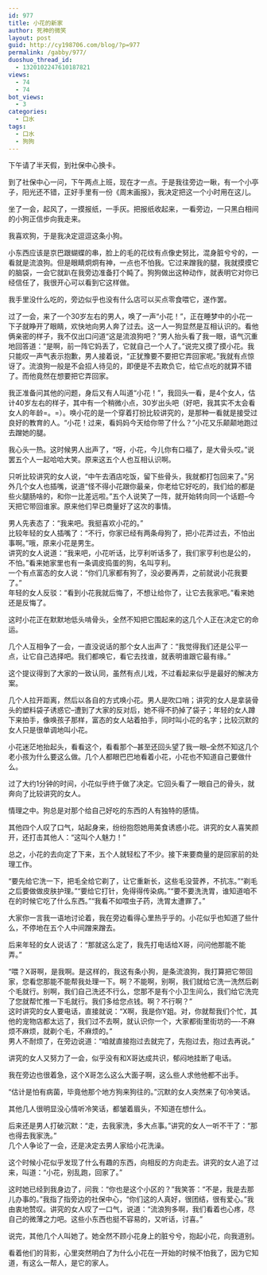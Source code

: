 ```yaml
---
id: 977
title: 小花的新家
author: 死神的微笑
layout: post
guid: http://cy198706.com/blog/?p=977
permalink: /gabby/977/
duoshuo_thread_id:
  - 1320102247610187821
views:
  - 74
  - 74
bot_views:
  - 3
categories:
  - 口水
tags:
  - 口水
  - 狗狗
---
```

下午请了半天假，到社保中心换卡。

到了社保中心一问，下午两点上班，现在才一点。于是我往旁边一瞅，有一个小亭子，阳光还不错，正好手里有一份《周末画报》，我决定把这一个小时用在这儿。

坐了一会，起风了，一摸报纸，一手灰。把报纸收起来，一看旁边，一只黑白相间的小狗正信步向我走来。

我喜欢狗，于是我决定逗逗这条小狗。  
<!--more-->

  
小东西应该是京巴跟蝴蝶的串，脸上的毛的花纹有点像史努比，混身脏兮兮的，一看就是流浪狗。但是眼睛炯炯有神，一点也不怕我。它过来蹭我的腿，我就摸摸它的脑袋，一会它就趴在我旁边准备打个盹了。狗狗做出这种动作，就表明它对你已经信任了，我很开心可以看到它这样做。

我手里没什么吃的，旁边似乎也没有什么店可以买点零食喂它，遂作罢。

过了一会，来了一个30岁左右的男人，唤了一声&ldquo;小花！&rdquo;，正在睡梦中的小花一下子就睁开了眼睛，欢快地向男人奔了过去。这一人一狗显然是互相认识的。看他俩亲密的样子，我不仅出口问道&ldquo;这是流浪狗吧？&rdquo;男人抬头看了我一眼，语气沉重地回答道：&ldquo;是啊，前一阵它妈丢了，它就自己一个人了。&rdquo;说完又摸了摸小花。我只能叹一声气表示抱歉，男人接着说，&ldquo;正犹豫要不要把它弄回家呢。&rdquo;我就有点惊讶了。流浪狗一般是不会招人待见的，即便是不去欺负它，给它点吃的就算不错了。而他竟然在想要把它弄回家。

我正准备问其他的问题，身后又有人叫道&ldquo;小花！&rdquo;，我回头一看，是4个女人，估计40岁左右的样子，其中有一个稍微小点，30岁出头吧（好吧，我其实不太会看女人的年龄=。=）。唤小花的是一个穿着打扮比较讲究的，是那种一看就是接受过良好的教育的人。&ldquo;小花！过来，看妈妈今天给你带了什么？&rdquo;小花又乐颠颠地跑过去蹭她的腿。

我心头一热。这时候男人出声了，&ldquo;呀，小花，今儿你有口福了，是大骨头哎。&rdquo;说罢五个人一起哈哈大笑。原来这五个人也互相认识啊。

只听比较讲究的女人说，&ldquo;中午去酒店吃饭，留下些骨头，我就都打包回来了。&rdquo;另外几个女人也插嘴，说道&ldquo;怪不得小花跟你最亲，你老给它好吃的，我们给的都是些火腿肠啥的，和你一比差远啦。&rdquo;五个人说笑了一阵，就开始转向同一个话题&#8211;今天把它带回谁家。原来他们早已商量好了这次的事情。

男人先表态了：&ldquo;我来吧。我挺喜欢小花的。&rdquo;  
比较年轻的女人插嘴了：&ldquo;不行，你家已经有两条母狗了，把小花弄过去，不怕出事啊。&rdquo;哦，原来小花是男生。  
讲究的女人说道：&ldquo;我来吧，小花听话，比亨利听话多了，我们家亨利也是公的，不怕。&rdquo;看来她家里也有一条调皮捣蛋的狗，名叫亨利。  
一个有点富态的女人说：&ldquo;你们几家都有狗了，没必要再弄，之前就说小花我要了。&rdquo;  
年轻的女人反驳：&ldquo;看到小花我就后悔了，不想让给你了，让它去我家吧。&rdquo;看来她还是反悔了。

这时小花正在默默地低头啃骨头，全然不知把它围起来的这几个人正在决定它的命运。

几个人互相争了一会，一直没说话的那个女人出声了：&ldquo;我觉得我们还是公平一点，让它自己选择吧。我们都唤它，看它去找谁，就表明谁跟它最有缘。&rdquo;

这个提议得到了大家的一致认同，虽然有点儿戏，不过看起来似乎是最好的解决方案。

几个人拉开距离，然后以各自的方式唤小花。男人是吹口哨；讲究的女人是拿装骨头的塑料袋子诱惑它&#8211;遭到了大家的反对后，她不得不扔掉了袋子；年轻的女人蹲下来拍手，像唤孩子那样，富态的女人站着拍手，同时叫小花的名字；比较沉默的女人只是很单调地叫小花。

小花迷茫地抬起头，看看这个，看看那个&#8211;甚至还回头望了我一眼&#8211;全然不知这几个老小孩为什么要这么做。几个人都眼巴巴地看着小花，小花也不知道自己要做什么。

过了大约1分钟的时间，小花似乎终于做了决定。它回头看了一眼自己的骨头，就奔向了比较讲究的女人。

情理之中。狗总是对那个给自己好吃的东西的人有独特的感情。

其他四个人叹了口气，站起身来，纷纷抱怨她用美食诱惑小花。讲究的女人喜笑颜开，还打击其他人：&ldquo;这叫个人魅力！&rdquo;

总之，小花的去向定了下来，五个人就轻松了不少。接下来要商量的是回家前的处理工作。

&ldquo;要先给它洗一下，把毛全给它剃了，让它重新长，这些毛没营养，不抗冻。&rdquo;&ldquo;剃毛之后要做做皮肤护理。&rdquo;&ldquo;要给它打针，免得得传染病。&rdquo;&ldquo;要不要洗洗胃，谁知道咱不在的时候它吃了什么东西。&rdquo;&ldquo;我看不如喂虫子药，洗胃太遭罪了。&rdquo;

大家你一言我一语地讨论着，我在旁边看得心里热乎乎的。小花似乎也知道了些什么，不停地在五个人中间蹭来蹭去。

后来年轻的女人说话了：&ldquo;那就这么定了，我先打电话给X哥，问问他那能不能弄。&rdquo;

&ldquo;喂？X哥啊，是我啊。是这样的，我这有条小狗，是条流浪狗，我打算把它带回家，您看您那能不能帮我处理一下。啊？不能啊，别啊，我们就给它洗一洗然后剃个毛就行。别啊，我们自己洗还不行么，您那不是有个小卫生间么，我们给它洗完了您就帮忙推一下毛就行。我们多给您点钱。啊？不行啊？&rdquo;  
这时讲究的女人要电话，直接就说：&ldquo;X啊，我是你Y姐。对，你就帮我们个忙，其他的宠物店都太远了，我们过不去啊，就认识你一个，大家都街里街坊的&#8212;-不麻烦不麻烦，就剃个毛，不麻烦的。&rdquo;  
男人不耐烦了，在旁边说道：&ldquo;咱就直接抱过去就完了，先抱过去，抱过去再说。&rdquo;

讲究的女人又努力了一会，似乎没有和X哥达成共识，郁闷地挂断了电话。

我在旁边也很着急，这个X哥怎么这么大面子啊，这么些人求他他都不出手。

&ldquo;估计是怕有病菌，毕竟他那个地方狗来狗往的。&rdquo;沉默的女人突然来了句冷笑话。

其他几人很明显没心情听冷笑话，都皱着眉头，不知道在想什么。

后来还是男人打破沉默：&ldquo;走，去我家洗，多大点事。&rdquo;讲究的女人一听不干了：&ldquo;那也得去我家洗。&rdquo;  
几个人争论了一会，还是决定去男人家给小花洗澡。

这个时候小花似乎发现了什么有趣的东西，向相反的方向走去。讲究的女人追了过来，叫道：&ldquo;小花，别乱跑，回家了。&rdquo;

这时她已经到我身边了，问我：&ldquo;你也是这个小区的？&rdquo;我笑答：&ldquo;不是，我是去那儿办事的。&rdquo;我指了指旁边的社保中心，&ldquo;你们这的人真好，很团结，很有爱心。&rdquo;我由衷地赞叹。讲究的女人叹了一口气，说道：&ldquo;流浪狗多啊，我们看着也心疼，尽自己的微薄之力吧。这些小东西也挺不容易的，又听话，讨喜。&rdquo;

说完，其他几个人叫她了。她全然不顾小花身上的脏兮兮，抱起小花，向我道别。

看着他们的背影，心里突然明白了为什么小花在一开始的时候不怕我了，因为它知道，有这么一帮人，是它的家人。